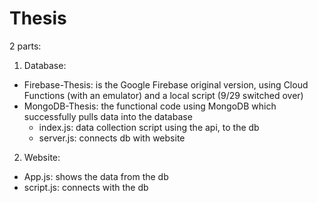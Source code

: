 # Thesis
2 parts:
1. Database:
- Firebase-Thesis: is the Google Firebase original version, using Cloud Functions (with an emulator) and a local script (9/29 switched over)
- MongoDB-Thesis: the functional code using MongoDB which successfully pulls data into the database
  * index.js: data collection script using the api, to the db
  * server.js: connects db with website

2. Website:
  * App.js: shows the data from the db
  * script.js: connects with the db